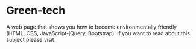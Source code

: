 # Green-tech
A web page that shows you how to become environmentally friendly (HTML, CSS, JavaScript-jQuery, Bootstrap). If you want to read about this subject please visit 
